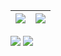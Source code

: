 
| [![](https://github.com/astro7x/astro7x/blob/master/img/git0.gif)](https://bridgeit.tech/astro)  | [![](https://github.com/astro7x/astro7x/blob/master/img/git1.gif)](https://bridgeit.tech/astro) 
|:---:|:---:|


[![](https://img.shields.io/badge/astro-v3.0-black)](https://bridgeit.tech/astro)
[![](https://img.shields.io/badge/bridgeit.tech-web-blue)](https://bridgeit.tech)
